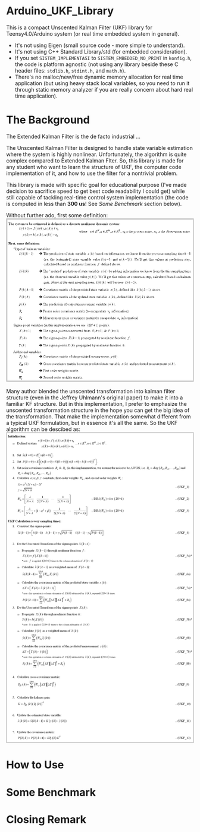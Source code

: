 # Arduino_UKF_Library
This is a compact Unscented Kalman Filter (UKF) library for Teensy4.0/Arduino system (or real time embedded system in general).
- It's not using Eigen (small source code - more simple to understand).
- It's not using C++ Standard Library/std (for embedded consideration).
- If you set `SISTEM_IMPLEMENTASI` to `SISTEM_EMBEDDED_NO_PRINT` in `konfig.h`, the code is platform agnostic (not using any library beside these C header files: `stdlib.h`, `stdint.h`, and `math.h`).
- There's no malloc/new/free dynamic memory allocation for real time application (but using heavy stack local variables, so you need to run it through static memory analyzer if you are really concern about hard real time application).


# The Background
The Extended Kalman Filter is the de facto industrial ...

The Unscented Kalman Filter is designed to handle state variable estimation where the system is highly nonlinear. Unfortunately, the algorithm is quite complex compared to Extended Kalman Flter. So, this library is made for any student who want to learn the structure of UKF, the computer code implementation of it, and how to use the filter for a nontrivial problem.

This library is made with specific goal for educational purpose (I've made decision to sacrifice speed to get best code readability I could get) while still capable of tackling real-time control system implementation (the code is computed in less than **300 us**! See *Some Benchmark* section below).

Without further ado, first some definition:
![UKF Definition](UKF_Definition.png "Click to maximize if the image rescaling make you dizzy")

Many author blended the unscented transformation into kalman filter structure (even in the Jeffrey Uhlmann's original paper) to make it into a familiar KF structure. But in this implementation, I prefer to emphasize the unscented transformation structure in the hope you can get the big idea of the transformation. That make the implementation somewhat different from a typical UKF formulation, but in essence it's all the same. So the UKF algorithm can be descibed as:
![UKF Calculation](UKF_Calculation.png "Click to maximize if the image rescaling make you dizzy")



# How to Use



# Some Benchmark


# Closing Remark

